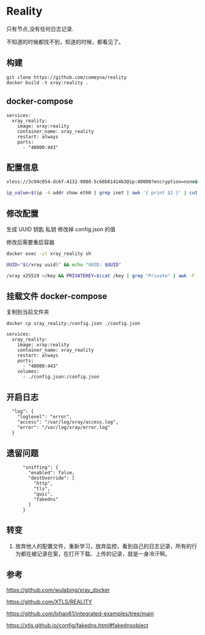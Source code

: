 # Reality

只有节点,没有任何日志记录.

不知道的时候都找不到，知道的时候，都看见了。

## 构建

```
git clone https://github.com/comeyna/reality
docker build -t xray:reality .
```

## docker-compose 

```
services:
  xray_reality:
    image: xray:reality
    container_name: xray_reality
    restart: always
    ports:
      - "40000:443"
```

## 配置信息

```bash
vless://3c94c054-dc6f-4132-9888-5c60b81414b3@ip:40000?encryption=none&flow=xtls-rprx-vision&security=reality&sni=www.apple.com&fp=chrome&pbk=mKj4w7jYOQNKYblmZxxAz8gcDxg36sxMw4XCsxbHczk&type=tcp&headerType=none#%E8%87%AA%E5%AE%9A%E4%B9%89
```

```bash
ip_value=$(ip -4 addr show eth0 | grep inet | awk '{ print $2 }' | cut -d/ -f1) && vless_url="vless://3c94c054-dc6f-4132-9888-5c60b81414b3@$ip_value:40000?encryption=none&flow=xtls-rprx-vision&security=reality&sni=www.apple.com&fp=chrome&pbk=mKj4w7jYOQNKYblmZxxAz8gcDxg36sxMw4XCsxbHczk&type=tcp&headerType=none#%E8%87%AA%E5%AE%9A%E4%B9%89" && echo $vless_url
```

## 修改配置

 生成 UUID 钥匙 私钥 修改掉 config.json 的值 

 修改后需要重启容器

```bash
docker exec -it xray_reality sh

UUID="$(/xray uuid)" && echo "UUID: $UUID"

/xray x25519 >/key && PRIVATEKEY=$(cat /key | grep "Private" | awk -F ': ' '{print $2}') && PUBLICKEY=$(cat /key | grep "Public" | awk -F ': ' '{print $2}') && echo "Private key: $PRIVATEKEY" && echo "Public key: $PUBLICKEY"
```

## 挂载文件 docker-compose

复制到当前文件夹

```
docker cp xray_reality:/config.json ./config.json
```

```
services:
  xray_reality:
    image: xray:reality
    container_name: xray_reality
    restart: always
    ports:
      - "40000:443"
    volumes:
      - ./config.json:/config.json
```

## 开启日志

```
  "log": {
    "loglevel": "error",
    "access": "/var/log/xray/access.log",
    "error": "/var/log/xray/error.log"
  }
```

## 遗留问题 

```
      "sniffing": {
        "enabled": false,
        "destOverride": [
          "http",
          "tls",
          "quic",
          "fakedns"
        ]
      }
```

## 转变

1.  放弃他人的配置文件，重新学习，放弃监控，看到自己的日志记录，所有的行为都在被记录在案，在打开下载、上传的记录，就是一身冷汗啊。


## 参考

https://github.com/wulabing/xray_docker

https://github.com/XTLS/REALITY

https://github.com/lxhao61/integrated-examples/tree/main

https://xtls.github.io/config/fakedns.html#fakednsobject
